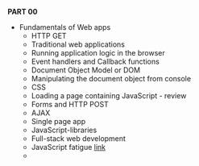 
**PART 00**
- Fundamentals of Web apps
  - HTTP GET
  - Traditional web applications
  - Running application logic in the browser
  - Event handlers and Callback functions
  - Document Object Model or DOM
  - Manipulating the document object from console
  - CSS
  - Loading a page containing JavaScript - review
  - Forms and HTTP POST
  - AJAX
  - Single page app
  - JavaScript-libraries
  - Full-stack web development
  - JavaScript fatigue [link](https://auth0.com/blog/how-to-manage-javascript-fatigue/)
  - 
